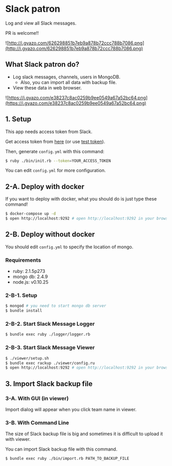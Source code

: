 # Slack patron

Log and view all Slack messages.

PR is welcome!!

![http://i.gyazo.com/626298851b7eb9a878b72ccc788b7086.png](http://i.gyazo.com/626298851b7eb9a878b72ccc788b7086.png)

## What Slack patron do?

- Log slack messages, channels, users in MongoDB.
  - Also, you can import all data with backup file.
- View these data in web browser.

![https://i.gyazo.com/e38237c8ac0259b9ee0549a67a52bc64.png](https://i.gyazo.com/e38237c8ac0259b9ee0549a67a52bc64.png)

## 1. Setup

This app needs access token from Slack.

Get access token from [here](https://slack-patron.herokuapp.com/) (or use [test token](https://api.slack.com/docs/oauth-test-tokens)).

Then, generate `config.yml` with this command:

```sh
$ ruby ./bin/init.rb --token=YOUR_ACCESS_TOKEN
```

You can edit `config.yml` for more configuration.

## 2-A. Deploy with docker

If you want to deploy with docker, what you should do is just type these command!

```sh
$ docker-compose up -d
$ open http://localhost:9292 # open http://localhost:9292 in your browser
```

## 2-B. Deploy without docker

You should edit `config.yml` to specify the location of mongo.

### Requirements

- ruby: 2.1.5p273
- mongo db: 2.4.9
- node.js: v0.10.25

### 2-B-1. Setup

```sh
$ mongod # you need to start mongo db server
$ bundle install
```

### 2-B-2. Start Slack Message Logger

```sh
$ bundle exec ruby ./logger/logger.rb
```

### 2-B-3. Start Slack Message Viewer

```sh
$ ./viewer/setup.sh
$ bundle exec rackup ./viewer/config.ru
$ open http://localhost:9292 # open http://localhost:9292 in your browser
```

## 3. Import Slack backup file

### 3-A. With GUI (in viewer)

Import dialog will appear when you click team name in viewer.

### 3-B. With Command Line

The size of Slack backup file is big and sometimes it is difficult to upload it with viewer.

You can import Slack backup file with this command.

```sh
$ bundle exec ruby ./bin/import.rb PATH_TO_BACKUP_FILE
```
